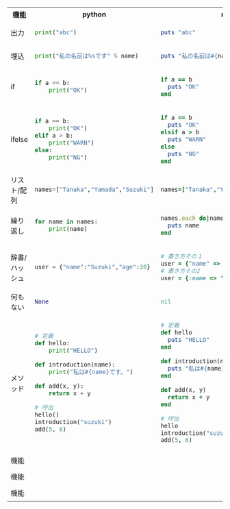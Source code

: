 <table>
<tr>

<th>機能</th>
<th>python</th>
<th>ruby</th>
</tr>
<tr>
<td>出力</td>
<td>

```python
print("abc")
```
</td>
<td>
  
```ruby
puts "abc"
```
</td>
</tr>

<td>埋込</td>
<td>

```python
print("私の名前は%sです" % name)
```
</td>
<td>
  
```ruby
puts "私の名前は#{name}です"
```
</td>
</tr>

<td>if</td>
<td>

```python
if a == b:
    print("OK")
```
</td>
<td>
  
```ruby
if a == b
  puts "OK"
end
```
</td>
</tr>

<td>ifelse</td>
<td>

```python
if a == b:
    print("OK")
elif a > b:
    print("WARN")
else:
    print("NG")
```
</td>
<td>
  
```ruby
if a == b
  puts "OK"
elsif a > b
  puts "WARN"
else
  puts "NG"
end
```
</td>
</tr>

<td>リスト/配列</td>
<td>

```python
names=["Tanaka","Yamada","Suzuki"]
```
</td>
<td>
  
```ruby
names=["Tanaka","Yamada","Suzuki"]
```
</td>
</tr>

<td>繰り返し</td>
<td>

```python
for name in names:
    print(name)
```
</td>
<td>
  
```ruby
names.each do|name|
  puts name
end
```
</td>
</tr>

<td>辞書/ハッシュ</td>
<td>

```python
user = {"name":"Suzuki","age":20}
```
</td>
<td>
  
```ruby
# 書き方その１
user = {"name" => "Suzuki","age" => 20}
# 書き方その2
user = {:name => "Suzuki", :age => 20}
```
</td>
</tr>

<td>何もない</td>
<td>

```python
None
```
</td>
<td>
  
```ruby
nil
```
</td>
</tr>

<td>メソッド</td>
<td>

```python
# 定義
def hello:
    print("HELLO")

def introduction(name):
    print("私は#{name}です。")

def add(x, y):
    return x + y

# 呼出
hello()
introduction("suzuki")
add(5, 6)
```
</td>
<td>
  
```ruby
# 定義
def hello
  puts "HELLO"
end

def introduction(name)
  puts "私は#{name}です。"
end

def add(x, y)
  return x + y
end

# 呼出
hello
introduction("suzuki")
add(5, 6)
```
</td>
</tr>

<td>機能</td>
<td>

```python
```
</td>
<td>
  
```ruby
```
</td>
</tr>

<td>機能</td>
<td>

```python
```
</td>
<td>
  
```ruby
```
</td>
</tr>

<td>機能</td>
<td>

```python
```
</td>
<td>
  
```ruby
```
</td>
</tr>

</table>

